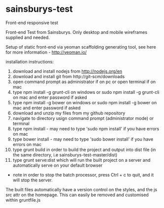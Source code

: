 # sainsburys-test
Front-end responsive test

Front-end Test from Sainsburys. Only desktop and mobile wireframes supplied and needed.

Setup of static front-end via yeoman scaffolding generating tool, see here for more information - http://yeoman.io/

installation instructions:

1. download and install nodejs from http://nodejs.org/en
2. download and install git from http://git-scm/downloads
3. open command prompt as administrator if on pc or open terminal if on mac
4. type npm install -g grunt-cli on windows or sudo npm install -g grunt-cli on mac and enter password if asked
5. type npm install -g bower on windows or sudo npm install -g bower on mac and enter password if asked
6. download and unzip my files from my github repository
7. navigate to directory usign command prompt (administrator mode) or terminal
6. type npm install - may need to type 'sudo npm install' if you have errors on mac
7. type bower install - may need to type 'sudo bower install' if you have errors on mac
8. type grunt build in order to build the project and output into dist file (in the same directory, i.e sainsburys-test-master/dist)
9. type grunt serve:dist which will run the built project on a server and automatically serve on your default browser

* note in order to stop the batch processor, press Ctrl + c to quit, and it will stop the server.

The built files automatically have a version control on the styles, and the js src attr on the homepage. This can easily be removed and customised within gruntfile.js





